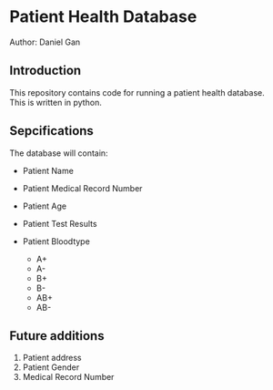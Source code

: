 # Patient Health Database

Author: Daniel Gan

## Introduction
This repository contains code for running a patient health database.  
This is written in python.

## Sepcifications
The database will contain:  
* Patient Name
* Patient Medical Record Number
* Patient Age
* Patient Test Results



* Patient Bloodtype
	- A+
	- A-
	- B+
	- B-
	- AB+
	- AB-

## Future additions
1. Patient address
1. Patient Gender
1. Medical Record Number

